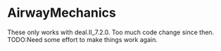 # AirwayMechanics

These only works with deal.II_7.2.0.
Too much code change since then.
TODO:Need some effort to make things work again.
